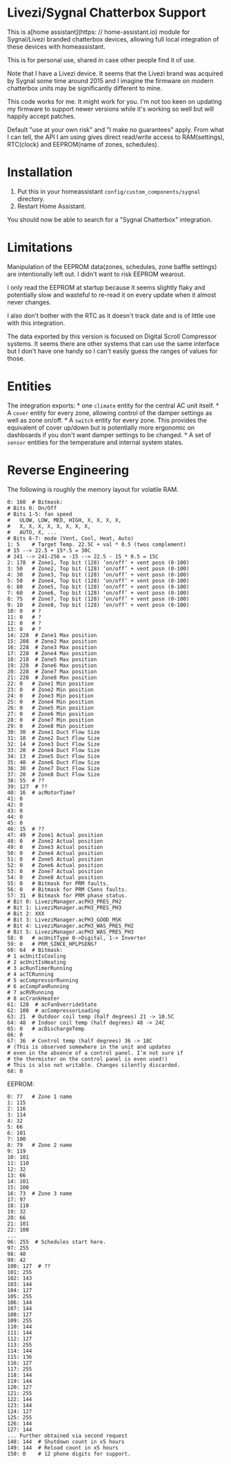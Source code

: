 # Livezi/Sygnal Chatterbox Support

This is a[home assistant](https: // home-assistant.io) module for Sygnal/Livezi
branded chatterbox devices, allowing full local integration of these devices with
homeassistant.

This is for personal use, shared in case other people find it of use.

Note that I have a Livezi device. It seems that the Livezi brand was acquired by
Sygnal some time around 2015 and I imagine the firmware on modern chatterbox units
may be significantly different to mine.

This code works for me. It might work for you. I'm not too keen on updating my
firmware to support newer versions while it's working so well but will happily
accept patches.

Default "use at your own risk" and "I make no guarantees" apply.
From what I can tell, the API I am using gives direct read/write access
to RAM(settings), RTC(clock) and EEPROM(name of zones, schedules).

# Installation

1. Put this in your homeassistant `config/custom_components/sygnal` directory.
2. Restart Home Assistant.

You should now be able to search for a "Sygnal Chatterbox" integration.

# Limitations

Manipulation of the EEPROM data(zones, schedules, zone baffle settings) are
intentionally left out. I didn't want to risk EEPROM wearout.

I only read the EEPROM at startup because it seems slightly flaky
and potentially slow and wasteful to re-read it on every update when it almost
never changes.

I also don't bother with the RTC as it doesn't track date and is of little use
with this integration.

The data exported by this version is focused on Digital Scroll Compressor
systems. It seems there are other systems that can use the same interface but I
don't have one handy so I can't easily guess the ranges of values for those.

# Entities

The integration exports:
    * one `climate` entity for the central AC unit itself.
    * A `cover` entity for every zone, allowing control of the
    damper settings as well as zone on/off.
    * A `switch` entity for every zone. This provides the equivalent of cover
    up/down but is potentially more ergonomic on dashboards if you don't want
    damper settings to be changed.
    * A set of `sensor` entities for the temperature and internal system states.

# Reverse Engineering

The following is roughly the memory layout for volatile RAM.

```
0: 160  # Bitmask:
# Bits 0: On/Off
# Bits 1-5: fan speed
#   ULOW, LOW, MED, HIGH, X, X, X, X,
#   X, X, X, X, X, X, X, X,
#   AUTO, X, ...
# Bits 6-7: mode (Vent, Cool, Heat, Auto)
1: 5    # Target Temp. 22.5C + val * 0.5 (twos complement)
# 15 --> 22.5 + 15*.5 = 30C
# 241 --> 241-256 = -15 --> 22.5 - 15 * 0.5 = 15C
2: 178  # Zone1, Top bit (128) ‘on/off’ + vent posn (0-100)
3: 50   # Zone2, Top bit (128) ‘on/off’ + vent posn (0-100)
4: 30   # Zone3, Top bit (128) ‘on/off’ + vent posn (0-100)
5: 50   # Zone4, Top bit (128) ‘on/off’ + vent posn (0-100)
6: 80   # Zone5, Top bit (128) ‘on/off’ + vent posn (0-100)
7: 60   # Zone6, Top bit (128) ‘on/off’ + vent posn (0-100)
8: 75   # Zone7, Top bit (128) ‘on/off’ + vent posn (0-100)
9: 10   # Zone8, Top bit (128) ‘on/off’ + vent posn (0-100)
10: 0   # ?
11: 0   # ?
12: 0   # ?
13: 0   # ?
14: 228  # Zone1 Max position
15: 208  # Zone2 Max position
16: 228  # Zone3 Max position
17: 228  # Zone4 Max position
18: 218  # Zone5 Max position
19: 228  # Zone6 Max position
20: 228  # Zone7 Max position
21: 228  # Zone8 Max position
22: 0   # Zone1 Min position
23: 0   # Zone2 Min position
24: 0   # Zone3 Min position
25: 0   # Zone4 Min position
26: 0   # Zone5 Min position
27: 0   # Zone6 Min position
28: 0   # Zone7 Min position
29: 0   # Zone8 Min position
30: 30  # Zone1 Duct Flow Size
31: 10  # Zone2 Duct Flow Size
32: 14  # Zone3 Duct Flow Size
33: 20  # Zone4 Duct Flow Size
34: 13  # Zone5 Duct Flow Size
35: 40  # Zone6 Duct Flow Size
36: 30  # Zone7 Duct Flow Size
37: 20  # Zone8 Duct Flow Size
38: 55  # ??
39: 127  # ??
40: 16  # acMotorTime?
41: 0
42: 0
43: 0
44: 0
45: 0
46: 15  # ??
47: 49  # Zone1 Actual position
48: 0   # Zone2 Actual position
49: 0   # Zone3 Actual position
50: 0   # Zone4 Actual position
51: 0   # Zone5 Actual position
52: 0   # Zone6 Actual position
53: 0   # Zone7 Actual position
54: 0   # Zone8 Actual position
55: 0   # Bitmask for PRM faults.
56: 0   # Bitmask for PRM CSens faults.
57: 31  # Bitmask for PRM phase status.
# Bit 0: LiveziManager.acPH3_PRES_PH2
# Bit 1: LiveziManager.acPH3_PRES_PH3
# Bit 2: XXX
# Bit 3: LiveziManager.acPH3_GOOD_MSK
# Bit 4: LiveziManager.acPH3_WAS_PRES_PH2
# Bit 5: LiveziManager.acPH3_WAS_PRES_PH3
58: 0   # acUnitType 0->Digital, 1-> Inverter
59: 0   # PRM_SINCE_HPLPSENS?
60: 64  # Bitmask:
# 1 acUnitIsCooling
# 2 acUnitIsHeating
# 3 acRunTimerRunning
# 4 acTCRunning
# 5 acCompressorRunning
# 6 acCompFanRunning
# 7 acRVRunning
# 8 acCrankHeater
61: 128  # acFanOverrideState
62: 100  # acCompressorLoading
63: 21  # Outdoor coil temp (half degrees) 21 -> 10.5C
64: 48  # Indoor coil temp (half degrees) 48 -> 24C
65: 0   # acDischargeTemp
66: 0
67: 36  # Control temp (half degrees) 36 -> 18C
# (This is observed somewhere in the unit and updates
# even in the absence of a control panel. I’m not sure if
# the thermister on the control panel is even used!)
# This is also not writable. Changes silently discarded.
68: 0
```

EEPROM:

```
0: 77   # Zone 1 name
1: 115
2: 116
3: 114
4: 32
5: 66
6: 101
7: 100
8: 79   # Zone 2 name
9: 119
10: 101
11: 110
12: 32
13: 66
14: 101
15: 100
16: 73  # Zone 3 name
17: 97
18: 110
19: 32
20: 66
21: 101
22: 100
...
96: 255  # Schedules start here.
97: 255
98: 40
99: 42
100: 127  # ??
101: 255
102: 143
103: 144
104: 127
105: 255
106: 144
107: 144
108: 127
109: 255
110: 144
111: 144
112: 127
113: 255
114: 144
115: 136
116: 127
117: 255
118: 144
119: 144
120: 127
121: 255
122: 144
123: 144
124: 127
125: 255
126: 144
127: 144
... Further obtained via second request
148: 144  # Shutdown count in x5 hours
149: 144  # Reload count in x5 hours
150: 0    # 12 phone digits for support.

```
